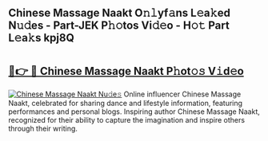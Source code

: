 ## Chinese Massage Naakt O𝚗𝚕yf𝚊ns L𝚎a𝚔ed N𝚞𝚍es - Part-JEK P𝚑𝚘tos Vi𝚍𝚎o - H𝚘𝚝 Part L𝚎a𝚔s kpj8Q

# <h2><a href="http://kf1c96o.oniu.top/?m=Chinese+Massage+Naakt">🔗👉 🔴 Chinese Massage Naakt P𝚑ot𝚘𝚜 V𝚒d𝚎o</a></h2>

[![Chinese Massage Naakt Nu𝚍e𝚜](https://i.imgur.com/0qMVB7G.gif)](http://kf1c96o.oniu.top/?m=Chinese+Massage+Naakt)
Online influencer Chinese Massage Naakt, celebrated for sharing dance and lifestyle information, featuring performances and personal blogs. Inspiring author Chinese Massage Naakt, recognized for their ability to capture the imagination and inspire others through their writing.  
